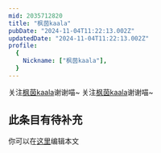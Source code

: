 ```yaml
---
mid: 2035712820
title: "枫茵kaala"
pubDate: "2024-11-04T11:22:13.002Z"
updatedDate: "2024-11-04T11:22:13.002Z"
profile:
  {
    Nickname: ["枫茵kaala"],
  }
---
```


关注[枫茵kaala](https://space.bilibili.com/2035712820)谢谢喵~ 关注[枫茵kaala](https://space.bilibili.com/2035712820)谢谢喵~

## 此条目有待补充
你可以在[这里](https://github.com/Yuhanawa/VTuber.ICU-Content/edit/master/v/枫茵kaala/index.md)编辑本文
